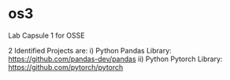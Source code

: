 # os3
Lab Capsule 1 for OSSE 

2 Identified Projects are: 
  i)   Python Pandas Library:  https://github.com/pandas-dev/pandas
  ii)  Python Pytorch Library: https://github.com/pytorch/pytorch



